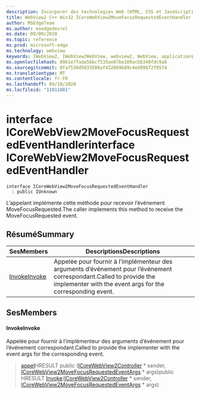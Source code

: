 ```yaml
---
description: Incorporer des technologies Web (HTML, CSS et JavaScript) dans vos applications natives avec le contrôle Microsoft Edge WebView2
title: WebView2 C++ Win32 ICoreWebView2MoveFocusRequestedEventHandler
author: MSEdgeTeam
ms.author: msedgedevrel
ms.date: 09/09/2020
ms.topic: reference
ms.prod: microsoft-edge
ms.technology: webview
keywords: IWebView2, IWebView2WebView, webview2, WebView, applications Win32, Win32, Edge, ICoreWebView2, ICoreWebView2Controller, contrôle de navigateur, html Edge, ICoreWebView2MoveFocusRequestedEventHandler
ms.openlocfilehash: 89b1e7fada56bcf535ae07be109acbb340fdc9a8
ms.sourcegitcommit: 0faf538d5033508af4320b9b89c4ed99872f0574
ms.translationtype: MT
ms.contentlocale: fr-FR
ms.lasthandoff: 09/10/2020
ms.locfileid: "11011881"
---
```

# <span data-ttu-id="4af74-104">interface ICoreWebView2MoveFocusRequestedEventHandler</span><span class="sxs-lookup"><span data-stu-id="4af74-104">interface ICoreWebView2MoveFocusRequestedEventHandler</span></span> 

```
interface ICoreWebView2MoveFocusRequestedEventHandler
  : public IUnknown
```

<span data-ttu-id="4af74-105">L’appelant implémente cette méthode pour recevoir l’événement MoveFocusRequested.</span><span class="sxs-lookup"><span data-stu-id="4af74-105">The caller implements this method to receive the MoveFocusRequested event.</span></span>

## <span data-ttu-id="4af74-106">Résumé</span><span class="sxs-lookup"><span data-stu-id="4af74-106">Summary</span></span>

 <span data-ttu-id="4af74-107">Ses</span><span class="sxs-lookup"><span data-stu-id="4af74-107">Members</span></span>                        | <span data-ttu-id="4af74-108">Descriptions</span><span class="sxs-lookup"><span data-stu-id="4af74-108">Descriptions</span></span>
--------------------------------|---------------------------------------------
[<span data-ttu-id="4af74-109">Invoke</span><span class="sxs-lookup"><span data-stu-id="4af74-109">Invoke</span></span>](#invoke) | <span data-ttu-id="4af74-110">Appelée pour fournir à l’implémenteur des arguments d’événement pour l’événement correspondant.</span><span class="sxs-lookup"><span data-stu-id="4af74-110">Called to provide the implementer with the event args for the corresponding event.</span></span>

## <span data-ttu-id="4af74-111">Ses</span><span class="sxs-lookup"><span data-stu-id="4af74-111">Members</span></span>

#### <span data-ttu-id="4af74-112">Invoke</span><span class="sxs-lookup"><span data-stu-id="4af74-112">Invoke</span></span> 

<span data-ttu-id="4af74-113">Appelée pour fournir à l’implémenteur des arguments d’événement pour l’événement correspondant.</span><span class="sxs-lookup"><span data-stu-id="4af74-113">Called to provide the implementer with the event args for the corresponding event.</span></span>

> <span data-ttu-id="4af74-114">[appel](#invoke)HRESULT public ([ICoreWebView2Controller](icorewebview2controller.md) \* sender, [ICoreWebView2MoveFocusRequestedEventArgs](icorewebview2movefocusrequestedeventargs.md) \* args)</span><span class="sxs-lookup"><span data-stu-id="4af74-114">public HRESULT [Invoke](#invoke)([ICoreWebView2Controller](icorewebview2controller.md) \* sender, [ICoreWebView2MoveFocusRequestedEventArgs](icorewebview2movefocusrequestedeventargs.md) \* args)</span></span>

